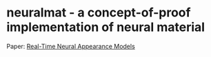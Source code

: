 # neuralmat - a concept-of-proof implementation of neural material

Paper: [Real-Time Neural Appearance Models](https://research.nvidia.com/labs/rtr/neural_appearance_models/) 
